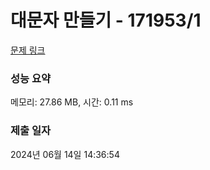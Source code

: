 # 대문자 만들기 - 171953/1 

[문제 링크](https://level.goorm.io/exam/171953/%EB%8C%80%EB%AC%B8%EC%9E%90-%EB%A7%8C%EB%93%A4%EA%B8%B0/quiz/1) 

### 성능 요약

메모리: 27.86 MB, 시간: 0.11 ms

### 제출 일자

2024년 06월 14일 14:36:54

